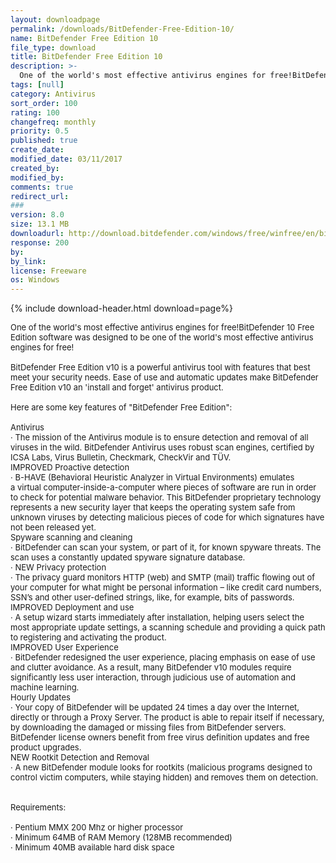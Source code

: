```yaml
---
layout: downloadpage
permalink: /downloads/BitDefender-Free-Edition-10/
name: BitDefender Free Edition 10
file_type: download
title: BitDefender Free Edition 10
description: >-
  One of the world's most effective antivirus engines for free!BitDefender 10 Free Edition software was designed to be one of the world's most effective antivirus engines for free! 
tags: [null]
category: Antivirus
sort_order: 100
rating: 100
changefreq: monthly
priority: 0.5
published: true
create_date: 
modified_date: 03/11/2017
created_by: 
modified_by: 
comments: true
redirect_url: 
### 
version: 8.0
size: 13.1 MB
downloadurl: http://download.bitdefender.com/windows/free/winfree/en/bitdefender_free_v10.exe
response: 200
by: 
by_link: 
license: Freeware
os: Windows
---
```


{% include download-header.html download=page%}

<p style="fix-download-text !important">
<p><font size="2">One of the world's most effective antivirus engines for free!BitDefender 10 Free Edition software was designed to be one of the world's most effective antivirus engines for free! <br />
<br />
BitDefender Free Edition v10 is a powerful antivirus tool with features that best meet your security needs. Ease of use and automatic updates make BitDefender Free Edition v10 an 'install and forget' antivirus product. <br />
<br />
Here are some key features of "BitDefender Free Edition": <br />
<br />
Antivirus <br />
· The mission of the Antivirus module is to ensure detection and removal of all viruses in the wild. BitDefender Antivirus uses robust scan engines, certified by ICSA Labs, Virus Bulletin, Checkmark, CheckVir and TÜV. <br />
IMPROVED Proactive detection <br />
· B-HAVE (Behavioral Heuristic Analyzer in Virtual Environments) emulates <br />
a virtual computer-inside-a-computer where pieces of software are run in order to check for potential malware behavior. This BitDefender proprietary technology <br />
represents a new security layer that keeps the operating system safe from unknown viruses by detecting malicious pieces of code for which signatures have not been released yet. <br />
Spyware scanning and cleaning <br />
· BitDefender can scan your system, or part of it, for known spyware threats. The scan uses a constantly updated spyware signature database. <br />
· NEW Privacy protection <br />
· The privacy guard monitors HTTP (web) and SMTP (mail) traffic flowing out of your computer for what might be personal information – like credit card numbers, SSN’s and other user-defined strings, like, for example, bits of passwords. <br />
IMPROVED Deployment and use <br />
· A setup wizard starts immediately after installation, helping users select the most appropriate update settings, a scanning schedule and providing a quick path to registering and activating the product. <br />
IMPROVED User Experience <br />
· BitDefender redesigned the user experience, placing emphasis on ease of use and clutter avoidance. As a result, many BitDefender v10 modules require significantly less user interaction, through judicious use of automation and machine learning. <br />
Hourly Updates <br />
· Your copy of BitDefender will be updated 24 times a day over the Internet, directly or through a Proxy Server. The product is able to repair itself if necessary, by downloading the damaged or missing files from BitDefender servers. BitDefender license owners benefit from free virus definition updates and free product upgrades. <br />
NEW Rootkit Detection and Removal <br />
· A new BitDefender module looks for rootkits (malicious programs designed to control victim computers, while staying hidden) and removes them on detection. <br />
<br />
<br />
Requirements: <br />
<br />
· Pentium MMX 200 Mhz or higher processor <br />
· Minimum 64MB of RAM Memory (128MB recommended) <br />
· Minimum 40MB available hard disk space <br />
<br />
</font></p></p>

